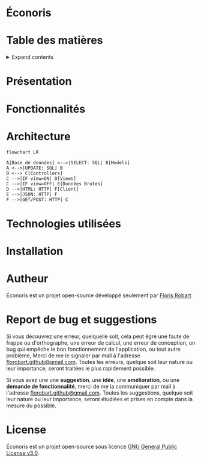 # Éconoris

# Table des matières

<details>
<summary>Expand contents</summary>

- [Éconoris](#éconoris)
- [Table des matières](#table-des-matières)
- [Présentation](#présentation)
- [Fonctionnalités](#fonctionnalités)
- [Architecture](#architecture)
- [Technologies utilisées](#technologies-utilisées)
- [Installation](#installation)
- [Autheur](#autheur)
- [Report de bug et suggestions](#report-de-bug-et-suggestions)
- [License](#license)

</details>

# Présentation

# Fonctionnalités

# Architecture

```mermaid
flowchart LR

A[Base de données] <-->|SELECT: SQL| B[Models]
A <-->|UPDATE: SQL| B
B <--> C[Controllers]
C -->|IF view=ON| D[Views]
C -->|IF view=OFF| E[Données Brutes]
D -->|HTML: HTTP| F[Client]
E -->|JSON: HTTP| F
F -->|GET/POST: HTTP| C
```

# Technologies utilisées

# Installation

# Autheur

Éconoris est un projet open-source développé seulement par [Floris Robart](https://florobart.github.io/)

# Report de bug et suggestions

Si vous découvrez une erreur, quelquelle soit, cela peut êgre une faute de frappe ou d'orthographe, une erreur de calcul, une erreur de conception, un bug qui empêche le bon fonctionnement de l'application, ou tout autre problème, Merci de me le signaler par mail à l'adresse [florobart.github@gmail.com](mailto:florobart.github@gmail.com). Toutes les erreurs, quelque soit leur nature ou leur importance, seront traitées le plus rapidement possible.

Si vous avez une une **suggestion**, une **idée**, une **amélioration**, ou une **demande de fonctionnalité**, merci de me la communiquer par mail à l'adresse [florobart.github@gmail.com](mailto:florobart.github@gmail.com). Toutes les suggestions, quelque soit leur nature ou leur importance, seront étudiées et prises en compte dans la mesure du possible.

# License

Éconoris est un projet open-source sous licence [GNU General Public License v3.0](https://opensource.org/licenses/GPL-3.0).
